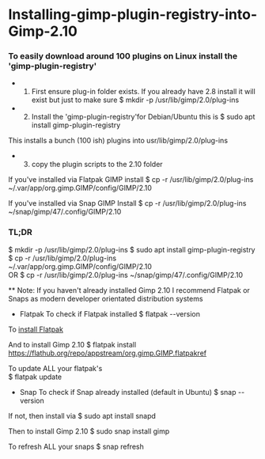 # Installing-gimp-plugin-registry-into-Gimp-2.10


### To easily download around 100 plugins on Linux install the 'gimp-plugin-registry' 

* 1) First ensure plug-in folder exists. If you already have 2.8 install it will exist but just to make sure
$ mkdir -p /usr/lib/gimp/2.0/plug-ins


* 2) Install the 'gimp-plugin-registry'for Debian/Ubuntu this is
$ sudo apt install gimp-plugin-registry

This installs a bunch (100 ish) plugins into usr/lib/gimp/2.0/plug-ins

* 3)  copy the plugin scripts to the 2.10 folder 

If you've installed via Flatpak GIMP install
$ cp -r /usr/lib/gimp/2.0/plug-ins ~/.var/app/org.gimp.GIMP/config/GIMP/2.10

If you've installed via Snap GIMP Install
$ cp -r /usr/lib/gimp/2.0/plug-ins ~/snap/gimp/47/.config/GIMP/2.10


### TL;DR
$ mkdir -p /usr/lib/gimp/2.0/plug-ins
$ sudo apt install gimp-plugin-registry
$ cp -r /usr/lib/gimp/2.0/plug-ins ~/.var/app/org.gimp.GIMP/config/GIMP/2.10  
OR
$ cp -r /usr/lib/gimp/2.0/plug-ins ~/snap/gimp/47/.config/GIMP/2.10


** Note: If you haven't already installed Gimp 2.10 I recommend Flatpak or Snaps as modern developer orientated distribution systems

* Flatpak
To check if Flatpak installed
$ flatpak --version

To [install Flatpak](https://flatpak.org/setup/)

And to install Gimp 2.10
$ flatpak install https://flathub.org/repo/appstream/org.gimp.GIMP.flatpakref

To update ALL your flatpak's   
$ flatpak update

* Snap
To check if Snap already installed (default in Ubuntu)
$ snap --version

If not, then install via
$ sudo apt install snapd

Then to install Gimp 2.10
$ sudo snap install gimp

To refresh ALL your snaps 
$ snap refresh
